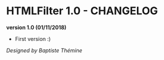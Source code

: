 # HTMLFilter 1.0 - CHANGELOG

**version 1.0 (01/11/2018)**
- First version :)

*Designed by Baptiste Thémine*